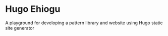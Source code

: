 # Hugo Ehiogu

A playground for developing a pattern library and website using Hugo static site generator
